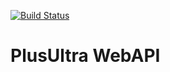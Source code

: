 [![Build Status](https://alefcarlos.visualstudio.com/PlusUltra/_apis/build/status/alefcarlos.PlusUltra.WebApi?branchName=master)](https://alefcarlos.visualstudio.com/PlusUltra/_build/latest?definitionId=3&branchName=master)

# PlusUltra WebAPI
